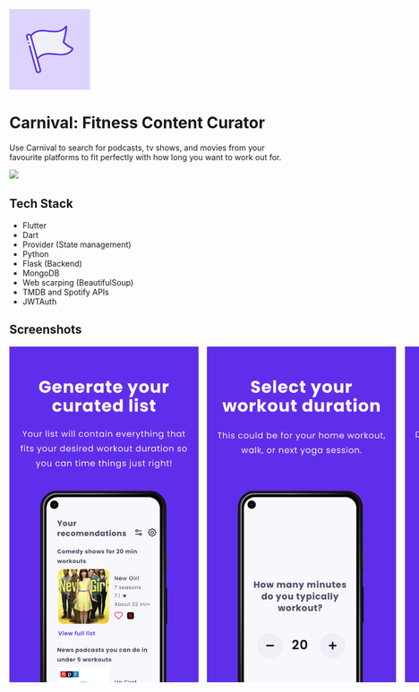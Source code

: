 <img width=144 height=144 alt="App Logo" src='/docs/images/logo.webp'/>

# Carnival: Fitness Content Curator

Use Carnival to search for podcasts, tv shows, and movies from your favourite platforms to fit perfectly with how long you want to work out for.

<a href="https://play.google.com/store/apps/details?id=app.carnival"><img src="https://play.google.com/intl/en_us/badges/static/images/badges/en_badge_web_generic.png" height="70"></a>


## Tech Stack

- Flutter
- Dart
- Provider (State management)
- Python
- Flask (Backend)
- MongoDB
- Web scarping (BeautifulSoup)
- TMDB and Spotify APIs
- JWTAuth

## Screenshots
<div style="display:flex">
  <img src="/docs/images/home.webp" height="600" width="360" />
  &nbsp&nbsp&nbsp&nbsp
  <img src="/docs/images/workout_duration.webp" height="600" width="360" />
  &nbsp&nbsp&nbsp&nbsp
  <img src="/docs/images/detail.webp" height="600" width="360" />
  &nbsp&nbsp&nbsp&nbsp
  <img src="/docs/images/onboarding.png" height="600" width="272" />
  &nbsp&nbsp&nbsp&nbsp
  <img src="/docs/images/signup.png" height="600" width="272" />
  &nbsp&nbsp&nbsp&nbsp
  <img src="/docs/images/genres.png" height="600" width="272" />
  &nbsp&nbsp&nbsp&nbsp
  <img src="/docs/images/streaming_services.png" height="600" width="272" />
  &nbsp&nbsp&nbsp&nbsp
</div>


